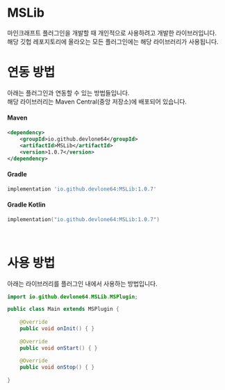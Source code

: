 # MSLib
마인크래프트 플러그인을 개발할 때 개인적으로 사용하려고 개발한 라이브러입니다.<br>
해당 깃헙 레포지토리에 올라오는 모든 플러그인에는 해당 라이브러리가 사용됩니다.

# 연동 방법
아래는 플러그인과 연동할 수 있는 방법들입니다.<br>
해당 라이브러리는 Maven Central(중앙 저장소)에 배포되어 있습니다.

#### Maven
```xml
<dependency>
    <groupId>io.github.devlone64</groupId>
    <artifactId>MSLib</artifactId>
    <version>1.0.7</version>
</dependency>
```

#### Gradle
```Groovy
implementation 'io.github.devlone64:MSLib:1.0.7'
```

#### Gradle Kotlin
```kotlin
implementation("io.github.devlone64:MSLib:1.0.7")
```

<br>

# 사용 방법
아래는 라이브러리를 플러그인 내에서 사용하는 방법입니다.

```java
import io.github.devlone64.MSLib.MSPlugin;

public class Main extends MSPlugin {
    
    @Override
    public void onInit() { }
    
    @Override
    public void onStart() { }
    
    @Override
    public void onStop() { }
    
}
```